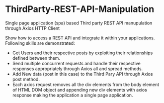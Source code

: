 # ThirdParty-REST-API-Manipulation
Single page application (spa) based Third party REST API manupulation through Axios HTTP Client
<p>
Show how to access a REST API and integrate it within your applications. Following skills are demonstrated:
  <ul>
    <li>Get Users and their respective posts by exploiting their relationships defined between them.</li>
    <li>Send multiple concurrent requests and handle their respective responses appropriately through Axios all and spread methods.</li>
    <li>Add New data (post in this case) to the Third Pary API through Axios post method.</li>
    <li>Each axios request removes all the div elements from the body element of HTML DOM object and appending new div elements with axios response making the application a single page application.</li>
  </ul>
</p>


